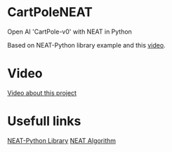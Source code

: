 # CartPoleNEAT
Open AI 'CartPole-v0' with NEAT in Python

Based on NEAT-Python library example and this <a href ="https://www.youtube.com/watch?v=MMxFDaIOHsE">video</a>.

# Video
<a href ="https://youtu.be/9zRzlBIADj8">Video about this project</a>
# Usefull links
<a href ="https://neat-python.readthedocs.io/en/latest/neat_overview.html#neat-overview-label
">NEAT-Python Library</a>
<a href ="http://nn.cs.utexas.edu/downloads/papers/stanley.cec02.pdf
">NEAT Algorithm</a>

